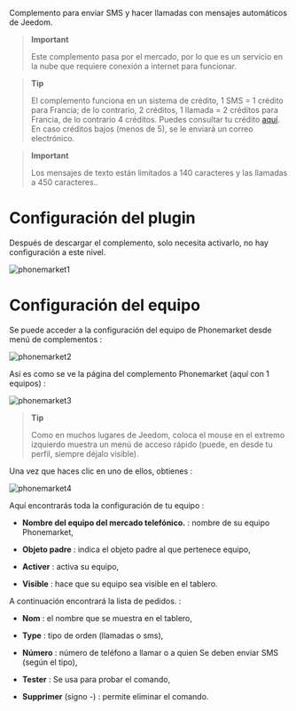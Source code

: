 Complemento para enviar SMS y hacer llamadas con
mensajes automáticos de Jeedom.

> **Important**
>
> Este complemento pasa por el mercado, por lo que es un servicio en la nube que
> requiere conexión a internet para funcionar.

> **Tip**
>
> El complemento funciona en un sistema de crédito, 1 SMS = 1 crédito para Francia; de lo contrario, 2 créditos, 1 llamada =
> 2 créditos para Francia, de lo contrario 4 créditos. Puedes consultar tu crédito
> [aquí](http://market.jeedom.fr/index.php?v=d&p=profils&tab=sms). En caso
> créditos bajos (menos de 5), se le enviará un correo electrónico.

> **Important**
>
> Los mensajes de texto están limitados a 140 caracteres y las llamadas a 450 caracteres..

Configuración del plugin 
=======================

Después de descargar el complemento, solo necesita activarlo,
no hay configuración a este nivel.

![phonemarket1](../images/phonemarket1.PNG)

Configuración del equipo 
=============================

Se puede acceder a la configuración del equipo de Phonemarket desde
menú de complementos :

![phonemarket2](../images/phonemarket2.PNG)

Así es como se ve la página del complemento Phonemarket (aquí con 1
equipos) :

![phonemarket3](../images/phonemarket3.PNG)

> **Tip**
>
> Como en muchos lugares de Jeedom, coloca el mouse en el extremo izquierdo
> muestra un menú de acceso rápido (puede, en
> desde tu perfil, siempre déjalo visible).

Una vez que haces clic en uno de ellos, obtienes :

![phonemarket4](../images/phonemarket4.PNG)

Aquí encontrarás toda la configuración de tu equipo :

-   **Nombre del equipo del mercado telefónico.** : nombre de su equipo
    Phonemarket,

-   **Objeto padre** : indica el objeto padre al que pertenece
    equipo,

-   **Activer** : activa su equipo,

-   **Visible** : hace que su equipo sea visible en el tablero.

A continuación encontrará la lista de pedidos. :

-   **Nom** : el nombre que se muestra en el tablero,

-   **Type** : tipo de orden (llamadas o sms),

-   **Número** : número de teléfono a llamar o a quien
    Se deben enviar SMS (según el tipo),

-   **Tester** : Se usa para probar el comando,

-   **Supprimer** (signo -) : permite eliminar el comando.


